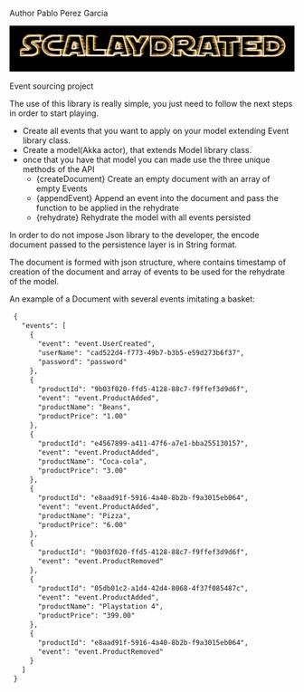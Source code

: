 Author  Pablo Perez Garcia 

![My image](src/main/resources/img/Scalaydrated.png)

Event sourcing project
 
 
The use of this library is really simple, you just need to follow the next steps in order to start playing.
 * Create all events that you want to apply on your model extending Event library class.
 * Create a model(Akka actor), that extends Model library class.
 * once that you have that model you can made use the three unique methods of the API
   * {createDocument} Create an empty document with an array of empty Events
   * {appendEvent} Append an event into the document and pass the function to be applied in the rehydrate
   * {rehydrate} Rehydrate the model with all events persisted
   
   
In order to do not impose Json library to the developer, the encode document passed to the persistence layer is in String format.

The document is formed with json structure, where contains timestamp of creation of the document and array of events to be used for the rehydrate of the model.  

An example of a Document with several events imitating a basket: 
```   
 {
   "events": [
     {
       "event": "event.UserCreated",
       "userName": "cad522d4-f773-49b7-b3b5-e59d273b6f37",
       "password": "password"
     },
     {
       "productId": "9b03f020-ffd5-4128-88c7-f9ffef3d9d6f",
       "event": "event.ProductAdded",
       "productName": "Beans",
       "productPrice": "1.00"
     },
     {
       "productId": "e4567899-a411-47f6-a7e1-bba255130157",
       "event": "event.ProductAdded",
       "productName": "Coca-cola",
       "productPrice": "3.00"
     },
     {
       "productId": "e8aad91f-5916-4a40-8b2b-f9a3015eb064",
       "event": "event.ProductAdded",
       "productName": "Pizza",
       "productPrice": "6.00"
     },
     {
       "productId": "9b03f020-ffd5-4128-88c7-f9ffef3d9d6f",
       "event": "event.ProductRemoved"
     },
     {
       "productId": "05db01c2-a1d4-42d4-8068-4f37f085487c",
       "event": "event.ProductAdded",
       "productName": "Playstation 4",
       "productPrice": "399.00"
     },
     {
       "productId": "e8aad91f-5916-4a40-8b2b-f9a3015eb064",
       "event": "event.ProductRemoved"
     }
   ]
 }
```   